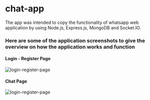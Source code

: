 # chat-app

The app was intended to copy the functionality of whatsapp web application by using Node.js, Express.js, MongoDB and Socket.IO.

### Here are some of the application screenshots to give the overview on how the application works and function
#### Login - Register Page

![login-register-page](https://drive.google.com/uc?export=view&id=1t-_SOy0rFor4QH8GOlH8ZZWEv0ERBvoC)

#### Chat Page

![login-register-page](https://drive.google.com/uc?export=view&id=1gi3qSyVIy4FmJcTxwMEbtsrPR_rznHca)
